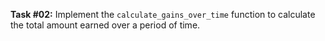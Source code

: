 **Task #02:** Implement the `calculate_gains_over_time` function to calculate the total amount earned over a period of time.
